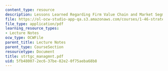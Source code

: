 ```yaml
---
content_type: resource
description: Lessons Learned Regarding Firm Value Chain and Market Segmentation Tools
file: https://ol-ocw-studio-app-qa.s3.amazonaws.com/courses/1-46-strategic-management-in-the-design-and-construction-value-chain-fall-2003/5fb480072ec637be82e20f75aeba68b8_strtgc_managmnt.pdf
file_type: application/pdf
learning_resource_types:
- Lecture Notes
ocw_type: OCWFile
parent_title: Lecture Notes
parent_type: CourseSection
resourcetype: Document
title: strtgc_managmnt.pdf
uid: 5fb48007-2ec6-37be-82e2-0f75aeba68b8
---
```

